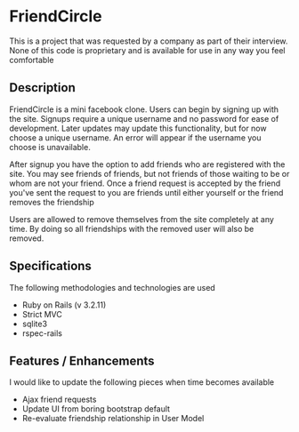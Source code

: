FriendCircle
============

This is a project that was requested by a company as part of their
interview. None of this code is proprietary and is available for use
in any way you feel comfortable

Description
-----------

FriendCircle is a mini facebook clone. Users can begin by signing up 
with the site. Signups require a unique username and no password for 
ease of development. Later updates may update this functionality, but 
for now choose a unique username. An error will appear if the username 
you choose is unavailable.

After signup you have the option to add friends who are registered with 
the site. You may see friends of friends, but not friends of those 
waiting to be or whom are not your friend. Once a friend request is 
accepted by the friend you've sent the request to you are friends until 
either yourself or the friend removes the friendship

Users are allowed to remove themselves from the site completely at any 
time. By doing so all friendships with the removed user will also be 
removed.

Specifications
--------------

The following methodologies and technologies are used

* Ruby on Rails (v 3.2.11)
* Strict MVC
* sqlite3
* rspec-rails

Features / Enhancements
-----------------------

I would like to update the following pieces when time becomes available

* Ajax friend requests
* Update UI from boring bootstrap default
* Re-evaluate friendship relationship in User Model
